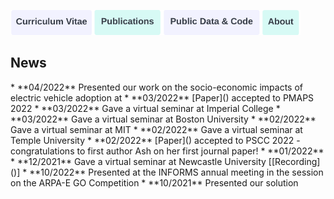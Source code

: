 <a href="https://constancecrozier.github.io/cv/"><img src="/images/cv_button.png" alt="drawing" height="40"/></a><a href="https://constancecrozier.github.io/pubs/"><img src="/images/pub_button.png" alt="drawing" height="40"/></a><a href="https://constancecrozier.github.io/code/"><img src="/images/code_button.png" alt="drawing" height="40"/></a><a href="https://constancecrozier.github.io/about/"><img src="/images/about_button.png" alt="drawing" height="40"/></a>


<h2>News</h2>
* **04/2022** Presented our work on the socio-economic impacts of electric vehicle adoption at 
* **03/2022** [Paper]() accepted to PMAPS 2022
* **03/2022** Gave a virtual seminar at Imperial College
* **03/2022** Gave a virtual seminar at Boston University
* **02/2022** Gave a virtual seminar at MIT
* **02/2022** Gave a virtual seminar at Temple University
* **02/2022** [Paper]() accepted to PSCC 2022 - congratulations to first author Ash on her first journal paper!
* **01/2022**
* **12/2021** Gave a virtual seminar at Newcastle University [[Recording]()]
* **10/2022** Presented at the INFORMS annual meeting in the session on the ARPA-E GO Competition
* **10/2021** Presented our solution 
